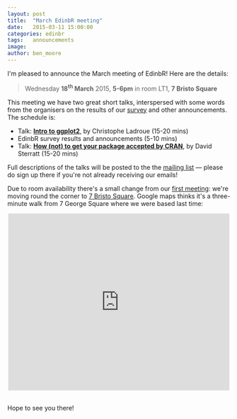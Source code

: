 ```yaml
---
layout: post
title:  "March EdinbR meeting"
date:   2015-03-11 15:00:00
categories: edinbr
tags:   announcements
image:
author: ben_moore
---
```


I'm pleased to announce the March meeting of EdinbR! Here are the details:

>Wednesday **18<sup>th</sup> March** 2015, **5-6pm** in room LT1, **7 Bristo Square**

This meeting we have two great short talks, interspersed with some words from the organisers on the results of our [survey](http://edinbr.org/edinbr/2015/02/22/edinbr-survey.html) and other announcements. The schedule is:

* Talk: [**Intro to ggplot2**](https://github.com/chrislad/edinbr/archive/master.zip), by Christophe Ladroue (15-20 mins)
* EdinbR survey results and announcements (5-10 mins)
* Talk: [**How (not) to get your package accepted by CRAN**](https://github.com/EdinbR/edinbr-talks/raw/master/2015-03-18/Sterratt_HowNotToSubmitAProjectToCRAN.pdf), by David Sterratt (15-20 mins)

Full descriptions of the talks will be posted to the the [mailing list](https://groups.google.com/forum/#!forum/edinbr) — please do sign up there if you're not already receiving our emails!

Due to room availability there's a small change from our [first meeting](http://edinbr.org/edinbr/2015/01/30/our-first-meeting.html): we're moving round the corner to [7 Bristo Square](http://www.ed.ac.uk/schools-departments/estates-buildings/buildings-information/a-z-buildings-list?id=109&cw_xml=Building_profile.cfm). Google maps thinks it's a three-minute walk from 7 George Square where we were based last time:

<iframe src="https://www.google.com/maps/embed?pb=!1m29!1m12!1m3!1d1117.1257803705641!2d-3.1890380324646777!3d55.9450116945892!2m3!1f0!2f0!3f0!3m2!1i1024!2i768!4f13.1!4m14!1i0!3e2!4m5!1s0x4887c7846219f0bf%3A0x4cd42bc44dd7250!2s7+Bristo+Square%2C+Edinburgh+EH8+9AL%2C+UK!3m2!1d55.945773499999994!2d-3.1876491!4m5!1s0x4887c78367403f5b%3A0x342d6b9392ffecc6!2s7+George+Square%2C+Edinburgh+EH8+9JZ%2C+UK!3m2!1d55.944364699999994!2d-3.1892457999999997!5e0!3m2!1sen!2suk!4v1425910043826" width="500" height="400" frameborder="0" style="border:0; margin: 0 auto; display: block;"></iframe>

<br />

Hope to see you there!
